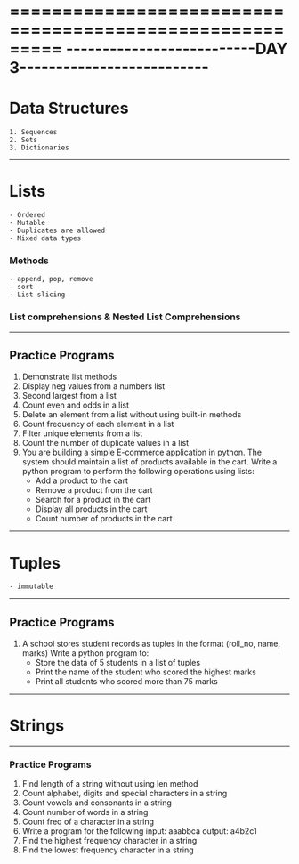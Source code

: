 =========================================================
--------------------------DAY 3--------------------------
=========================================================

# Data Structures

    1. Sequences
    2. Sets
    3. Dictionaries

---------------------------------------------------------

# Lists

    - Ordered
    - Mutable
    - Duplicates are allowed
    - Mixed data types

### Methods

    - append, pop, remove
    - sort
    - List slicing

### List comprehensions & Nested List Comprehensions

---------------------------------------------------------

## Practice Programs

1. Demonstrate list methods
2. Display neg values from a numbers list
3. Second largest from a list
4. Count even and odds in a list
5. Delete an element from a list without using built-in methods
6. Count frequency of each element in a list
7. Filter unique elements from a list
8. Count the number of duplicate values in a list
9. You are building a simple E-commerce application in python. The system should maintain a list of products available in the cart. Write a python program to perform the following operations using lists:
   - Add a product to the cart
   - Remove a product from the cart
   - Search for a product in the cart
   - Display all products in the cart
   - Count number of products in the cart

---------------------------------------------------------

# Tuples

    - immutable

---------------------------------------------------------

## Practice Programs
1) A school stores student records as tuples in the format (roll_no, name, marks)
    Write a python program to:
    - Store the data of 5 students in a list of tuples
    - Print the name of the student who scored the highest marks
    - Print all students who scored more than 75 marks

---------------------------------------------------------
# Strings

---------------------------------------------------------
### Practice Programs
1) Find length of a string without using len method
2) Count alphabet, digits and special characters in a string
3) Count vowels and consonants in a string
4) Count number of words in a string
5) Count freq of a character in a string
6) Write a program for the following
    input: aaabbca
    output: a4b2c1
7) Find the highest frequency character in a string
8) Find the lowest frequency character in a string